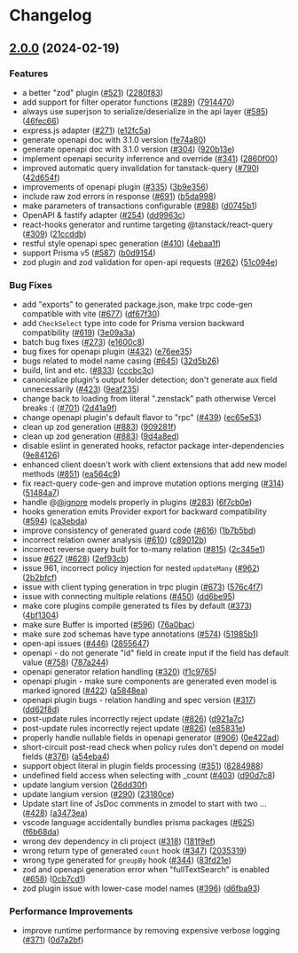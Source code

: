# Changelog

## [2.0.0](https://github.com/Eventiva/zenstack/compare/OpenAPI_Plugin-v2.0.0-alpha.1...OpenAPI_Plugin-v2.0.0) (2024-02-19)


### Features

* a better "zod" plugin ([#521](https://github.com/Eventiva/zenstack/issues/521)) ([2280f83](https://github.com/Eventiva/zenstack/commit/2280f83cd7f1f597fddfd6ab0c99417200124452))
* add support for filter operator functions ([#289](https://github.com/Eventiva/zenstack/issues/289)) ([7914470](https://github.com/Eventiva/zenstack/commit/79144709b3bd56adf0a30f27b69426702980b95f))
* always use superjson to serialize/deserialize in the api layer ([#585](https://github.com/Eventiva/zenstack/issues/585)) ([46fec66](https://github.com/Eventiva/zenstack/commit/46fec666c3af971010c69e467f08f55830655441))
* express.js adapter ([#271](https://github.com/Eventiva/zenstack/issues/271)) ([e12fc5a](https://github.com/Eventiva/zenstack/commit/e12fc5a4ca4c71c10c1d34fc4a1d19f9fb9f75bb))
* generate openapi doc with 3.1.0 version ([fe74a80](https://github.com/Eventiva/zenstack/commit/fe74a805db4f84a534a1f2e6777d295bee66d3a8))
* generate openapi doc with 3.1.0 version ([#304](https://github.com/Eventiva/zenstack/issues/304)) ([920b13e](https://github.com/Eventiva/zenstack/commit/920b13e28bd28daa385c7cebf413733c71eb81b9))
* implement openapi security inferrence and override ([#341](https://github.com/Eventiva/zenstack/issues/341)) ([2860f00](https://github.com/Eventiva/zenstack/commit/2860f002e57d7772c0b7b9e9feabce7bae73c18c))
* improved automatic query invalidation for tanstack-query ([#790](https://github.com/Eventiva/zenstack/issues/790)) ([42d654f](https://github.com/Eventiva/zenstack/commit/42d654fcfaa40b09fde578db79792c69e1e3b908))
* improvements of openapi plugin ([#335](https://github.com/Eventiva/zenstack/issues/335)) ([3b9e356](https://github.com/Eventiva/zenstack/commit/3b9e3567b81eec050f208ae5e97ae0c2e544ab0f))
* include raw zod errors in response ([#691](https://github.com/Eventiva/zenstack/issues/691)) ([b5da998](https://github.com/Eventiva/zenstack/commit/b5da998b7fa11c19b85cebd0956803d854332b4d))
* make parameters of transactions configurable ([#988](https://github.com/Eventiva/zenstack/issues/988)) ([d0745b1](https://github.com/Eventiva/zenstack/commit/d0745b149a5ce6abfef546de0b9243ddc4f6e765))
* OpenAPI & fastify adapter ([#254](https://github.com/Eventiva/zenstack/issues/254)) ([dd9963c](https://github.com/Eventiva/zenstack/commit/dd9963cd35d414ebf61727bb4a5d9ad0c31100e0))
* react-hooks generator and runtime targeting @tanstack/react-query ([#309](https://github.com/Eventiva/zenstack/issues/309)) ([21ccddb](https://github.com/Eventiva/zenstack/commit/21ccddb9be437eabed35fbc62ae43c1e192d289e))
* restful style openapi spec generation ([#410](https://github.com/Eventiva/zenstack/issues/410)) ([4ebaa1f](https://github.com/Eventiva/zenstack/commit/4ebaa1fa4aa8e762a11fb24700f5cb4e1bfbe688))
* support Prisma v5 ([#587](https://github.com/Eventiva/zenstack/issues/587)) ([b0d9154](https://github.com/Eventiva/zenstack/commit/b0d9154270a89c6c93c7a8f1aada85c413d16d6f))
* zod plugin and zod validation for open-api requests ([#262](https://github.com/Eventiva/zenstack/issues/262)) ([51c094e](https://github.com/Eventiva/zenstack/commit/51c094e329df0d1ebb28239d5fe5ff4608065280))


### Bug Fixes

* add "exports" to generated package.json, make trpc code-gen compatible with vite ([#677](https://github.com/Eventiva/zenstack/issues/677)) ([df67f30](https://github.com/Eventiva/zenstack/commit/df67f301119db23e5048464de2f73bff1a2adffc))
* add `CheckSelect` type into code for Prisma version backward compatibility ([#619](https://github.com/Eventiva/zenstack/issues/619)) ([3e09a3a](https://github.com/Eventiva/zenstack/commit/3e09a3a6646ae0f6e393cc0f92991c9b5d0c4d29))
* batch bug fixes ([#273](https://github.com/Eventiva/zenstack/issues/273)) ([e1600c8](https://github.com/Eventiva/zenstack/commit/e1600c8bc69cb3cf51fb763a86b06834810236eb))
* bug fixes for openapi plugin ([#432](https://github.com/Eventiva/zenstack/issues/432)) ([e76ee35](https://github.com/Eventiva/zenstack/commit/e76ee35bdb9fb1ae3d4d99e94ccfc40a3b59f373))
* bugs related to model name casing ([#645](https://github.com/Eventiva/zenstack/issues/645)) ([32d5b26](https://github.com/Eventiva/zenstack/commit/32d5b262cacdd03209a56027e4c2cbda1bc408c0))
* build, lint and etc. ([#833](https://github.com/Eventiva/zenstack/issues/833)) ([cccbc3c](https://github.com/Eventiva/zenstack/commit/cccbc3c82ad522d40bc76ad7b84b1305d378b1db))
* canonicalize plugin's output folder detection; don't generate aux field unnecessarily ([#423](https://github.com/Eventiva/zenstack/issues/423)) ([9eaf235](https://github.com/Eventiva/zenstack/commit/9eaf2353e479a7c967af42a0cd6ed6b9afeded4a))
* change back to loading from literal ".zenstack" path otherwise Vercel breaks :( ([#701](https://github.com/Eventiva/zenstack/issues/701)) ([2d41a9f](https://github.com/Eventiva/zenstack/commit/2d41a9fcffab2fa228356a5cc45b4c2ecd62fd63))
* change openapi plugin's default flavor to "rpc" ([#439](https://github.com/Eventiva/zenstack/issues/439)) ([ec65e53](https://github.com/Eventiva/zenstack/commit/ec65e53f202e3e02ea98a9c88682c106dcbafc76))
* clean up zod generation ([#883](https://github.com/Eventiva/zenstack/issues/883)) ([909281f](https://github.com/Eventiva/zenstack/commit/909281f8090734322c0cab09d0187b6b5e813c9a))
* clean up zod generation ([#883](https://github.com/Eventiva/zenstack/issues/883)) ([9d4a8ed](https://github.com/Eventiva/zenstack/commit/9d4a8ede7d42d1966fd5a12d64a5992092f4bc7d))
* disable eslint in generated hooks, refactor package inter-dependencies ([9e84126](https://github.com/Eventiva/zenstack/commit/9e8412645e06f0bf63f85c8bb61ad00384fdef99))
* enhanced client doesn't work with client extensions that add new model methods ([#851](https://github.com/Eventiva/zenstack/issues/851)) ([ea564c9](https://github.com/Eventiva/zenstack/commit/ea564c93e9ca2a888c0e53216633d66c733f6beb))
* fix react-query code-gen and improve mutation options merging ([#314](https://github.com/Eventiva/zenstack/issues/314)) ([51484a7](https://github.com/Eventiva/zenstack/commit/51484a76f90e5efd0a651bab9f6aa864baab95f2))
* handle @[@ignore](https://github.com/ignore) models properly in plugins ([#283](https://github.com/Eventiva/zenstack/issues/283)) ([6f7cb0e](https://github.com/Eventiva/zenstack/commit/6f7cb0e6513d606c98b097c65c0573ad1f006b2c))
* hooks generation emits Provider export for backward compatibility ([#594](https://github.com/Eventiva/zenstack/issues/594)) ([ca3ebda](https://github.com/Eventiva/zenstack/commit/ca3ebdae4e213d3901bb5834fd9ebf1217da94a7))
* improve consistency of generated guard code ([#616](https://github.com/Eventiva/zenstack/issues/616)) ([1b7b5bd](https://github.com/Eventiva/zenstack/commit/1b7b5bda3f5106d31b7f5e70be27158fb8217600))
* incorrect relation owner analysis ([#610](https://github.com/Eventiva/zenstack/issues/610)) ([c89012b](https://github.com/Eventiva/zenstack/commit/c89012bcb8d32588cc7f5a1df19088292e571cec))
* incorrect reverse query built for to-many relation ([#815](https://github.com/Eventiva/zenstack/issues/815)) ([2c345e1](https://github.com/Eventiva/zenstack/commit/2c345e1d4fe7274b7a08c1178afccede1d694327))
* issue [#627](https://github.com/Eventiva/zenstack/issues/627) ([#628](https://github.com/Eventiva/zenstack/issues/628)) ([2ef93cb](https://github.com/Eventiva/zenstack/commit/2ef93cb932e7aed6923cd3d7e69069d0c9ff161b))
* issue 961, incorrect policy injection for nested `updateMany` ([#962](https://github.com/Eventiva/zenstack/issues/962)) ([2b2bfcf](https://github.com/Eventiva/zenstack/commit/2b2bfcff965f9a70ff2764e6fbc7613b6f061685))
* issue with client typing generation in trpc plugin ([#673](https://github.com/Eventiva/zenstack/issues/673)) ([576c4f7](https://github.com/Eventiva/zenstack/commit/576c4f7a4858dfa2dcb9c1a7f75af8d1ca48a8ce))
* issue with connecting multiple relations ([#450](https://github.com/Eventiva/zenstack/issues/450)) ([dd6be95](https://github.com/Eventiva/zenstack/commit/dd6be9509c46fd4dfff500a53070259410b6a61f))
* make core plugins compile generated ts files by default ([#373](https://github.com/Eventiva/zenstack/issues/373)) ([4bf1304](https://github.com/Eventiva/zenstack/commit/4bf1304c6518cc027b1a1f2d33fea70979d9d94b))
* make sure Buffer is imported ([#596](https://github.com/Eventiva/zenstack/issues/596)) ([76a0bac](https://github.com/Eventiva/zenstack/commit/76a0bac9c63707baf34a072e398b63156c1e0640))
* make sure zod schemas have type annotations ([#574](https://github.com/Eventiva/zenstack/issues/574)) ([51985b1](https://github.com/Eventiva/zenstack/commit/51985b1279dca8e82a7275330a7b6597f37d15a4))
* open-api issues ([#446](https://github.com/Eventiva/zenstack/issues/446)) ([2855647](https://github.com/Eventiva/zenstack/commit/285564751094797da8484bf041a9d3a4eafafc9d))
* openapi - do not generate "id" field in create input if the field has default value ([#758](https://github.com/Eventiva/zenstack/issues/758)) ([787a244](https://github.com/Eventiva/zenstack/commit/787a24453c3a32250260ebc138c26a829074ae8f))
* openapi generator relation handling ([#320](https://github.com/Eventiva/zenstack/issues/320)) ([f1c9765](https://github.com/Eventiva/zenstack/commit/f1c9765b778f8fb476c015a2f3bbe72dd94ef6b0))
* openapi plugin - make sure components are generated even model is marked ignored ([#422](https://github.com/Eventiva/zenstack/issues/422)) ([a5848ea](https://github.com/Eventiva/zenstack/commit/a5848ea5ef85e4715d8618a67c427c8f2e081b3f))
* openapi plugin bugs - relation handling and spec version ([#317](https://github.com/Eventiva/zenstack/issues/317)) ([dd62f8d](https://github.com/Eventiva/zenstack/commit/dd62f8d13c97c56a4247245b619c1fce46b82f89))
* post-update rules incorrectly reject update ([#826](https://github.com/Eventiva/zenstack/issues/826)) ([d921a7c](https://github.com/Eventiva/zenstack/commit/d921a7ca6bef0341ccf5bc50e195156695129e7f))
* post-update rules incorrectly reject update ([#826](https://github.com/Eventiva/zenstack/issues/826)) ([e85831e](https://github.com/Eventiva/zenstack/commit/e85831e98d08a433febb5a8fecf8d539150ced08))
* properly handle nullable fields in openapi generator ([#906](https://github.com/Eventiva/zenstack/issues/906)) ([0e422ad](https://github.com/Eventiva/zenstack/commit/0e422adf1a7f274b850eeba09ef1781b13ce9f1b))
* short-circuit post-read check when policy rules don't depend on model fields ([#376](https://github.com/Eventiva/zenstack/issues/376)) ([a54eba4](https://github.com/Eventiva/zenstack/commit/a54eba45f64382ed070e5aeabe0c8dc263bebc0d))
* support object literal in plugin fields processing ([#351](https://github.com/Eventiva/zenstack/issues/351)) ([8284988](https://github.com/Eventiva/zenstack/commit/8284988cf12c3c4f3983c36c3658201db5509b2c))
* undefined field access when selecting with _count ([#403](https://github.com/Eventiva/zenstack/issues/403)) ([d90d7c8](https://github.com/Eventiva/zenstack/commit/d90d7c83e95d33c85e9c3b4b650e014ee76136c3))
* update langium version ([26dd30f](https://github.com/Eventiva/zenstack/commit/26dd30f8a00e030d4ec605cf0b88261e2944c43a))
* update langium version ([#290](https://github.com/Eventiva/zenstack/issues/290)) ([23180ce](https://github.com/Eventiva/zenstack/commit/23180cee63fd5a140d154857c170d597224679e6))
* Update start line of JsDoc comments in zmodel to start with two … ([#428](https://github.com/Eventiva/zenstack/issues/428)) ([a3473ea](https://github.com/Eventiva/zenstack/commit/a3473eaec2d32d06c2a51442fbd0d81a435e1197))
* vscode language accidentally bundles prisma packages  ([#625](https://github.com/Eventiva/zenstack/issues/625)) ([f6b68da](https://github.com/Eventiva/zenstack/commit/f6b68dabc9e089230bc6d8f8e802e8fbc43a8a69))
* wrong dev dependency in cli project ([#318](https://github.com/Eventiva/zenstack/issues/318)) ([181f9ef](https://github.com/Eventiva/zenstack/commit/181f9ef17899d11d23369f1d485c2d964e2d4561))
* wrong return type of generated `count` hook ([#347](https://github.com/Eventiva/zenstack/issues/347)) ([2035319](https://github.com/Eventiva/zenstack/commit/2035319a030369dc0c847eaac248f2d9acdc7c7b))
* wrong type generated for `groupBy` hook ([#344](https://github.com/Eventiva/zenstack/issues/344)) ([83fd21e](https://github.com/Eventiva/zenstack/commit/83fd21e5b2c55ca182386be61151386f0400bdd0))
* zod and openapi generation error when "fullTextSearch" is enabled ([#658](https://github.com/Eventiva/zenstack/issues/658)) ([0cb7cd1](https://github.com/Eventiva/zenstack/commit/0cb7cd1ae5e8c5d4a72d0891c9624291aafcbcd8))
* zod plugin issue with lower-case model names ([#396](https://github.com/Eventiva/zenstack/issues/396)) ([d6fba93](https://github.com/Eventiva/zenstack/commit/d6fba93e2f0149c14f67d4cd0b4e9cdb6eee73a5))


### Performance Improvements

* improve runtime performance by removing expensive verbose logging ([#371](https://github.com/Eventiva/zenstack/issues/371)) ([0d7a2bf](https://github.com/Eventiva/zenstack/commit/0d7a2bf417c6ea5cc5c6c3568593a0fbe7d7903e))
